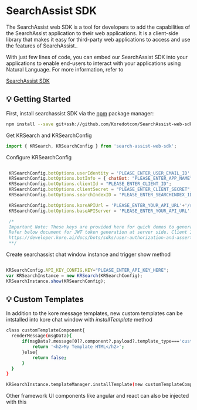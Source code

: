 ﻿# SearchAssist SDK
The SearchAssist web SDK is a tool for developers to add the capabilities of the SearchAssist application to their web applications. It is a client-side library that makes it easy for third-party web applications to access and use the features of SearchAssist..

With just few lines of code, you can embed our SearchAssist SDK into your applications to enable end-users to interact with your applications using Natural Language. For more information, refer to

[SearchAssist SDK](https://docs.kore.ai/searchassist/administration/web-sdk-integration/)


## 💡 Getting Started

First, install searchassist SDK via the [npm](https://www.npmjs.com/get-npm) package manager:

```bash
npm install --save git+ssh://github.com/Koredotcom/SearchAssist-web-sdk#2.0.0
```

Get KRSearch and KRSearchConfig

```js
import { KRSearch, KRSearchConfig } from 'search-assist-web-sdk';

```
Configure KRSearchConfig



```js

 KRSearchConfig.botOptions.userIdentity = 'PLEASE_ENTER_USER_EMAIL_ID';// Provide users email id here
 KRSearchConfig.botOptions.botInfo = { chatBot: "PLEASE_ENTER_APP_NAME", "taskBotId": "PLEASE_ENTER_APP_ID" }; // APP name is case sensitive
 KRSearchConfig.botOptions.clientId = "PLEASE_ENTER_CLIENT_ID";
 KRSearchConfig.botOptions.clientSecret = "PLEASE_ENTER_CLIENT_SECRET";
 KRSearchConfig.botOptions.searchIndexID = "PLEASE_ENTER_SEARCHINDEX_ID";

 KRSearchConfig.botOptions.koreAPIUrl = 'PLEASE_ENTER_YOUR_API_URL'+'/searchassistapi/';
 KRSearchConfig.botOptions.baseAPIServer = 'PLEASE_ENTER_YOUR_API_URL';

 /* 
 Important Note: These keys are provided here for quick demos to generate JWT token at client side but not for Production environment.
 Refer below document for JWT token generation at server side. Client Id and Client secret should maintained at server end.
 https://developer.kore.ai/docs/bots/sdks/user-authorization-and-assertion/
 **/

```


Create searchassist chat window instance and trigger show method
```js

KRSearchConfig.API_KEY_CONFIG.KEY="PLEASE_ENTER_API_KEY_HERE";
var KRSearchInstance = new KRSearch(KRSearchConfig);
KRSearchInstance.show(KRSearchConfig);

```

## 💡 Custom Templates

In addition to the kore message templates, new custom templates can be intstalled into kore chat window with *installTemplate* method

```bash
class customTemplateComponent{
  renderMessage(msgData){
      if(msgData?.message[0]?.component?.payload?.template_type==='custom_stock_template'){
          return '<h2>My Template HTML</h2>';      
      }else{
          return false;
      }
  } 
}

KRSearchInstance.templateManager.installTemplate(new customTemplateComponent());
```
Other framework UI components like angular and react can also be injected with this




